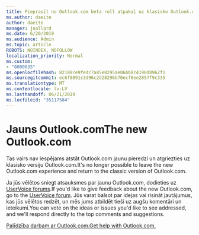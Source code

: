 ```yaml
---
title: Pieprasīt no Outlook.com beta roll atpakaļ uz klasisko Outlook.com
ms.author: daeite
author: daeite
manager: joallard
ms.date: 6/20/2019
ms.audience: Admin
ms.topic: article
ROBOTS: NOINDEX, NOFOLLOW
localization_priority: Normal
ms.custom:
- "8000035"
ms.openlocfilehash: 82189ce9fedc7a85e0295ae06bb8c4190d8962f1
ms.sourcegitcommit: ec6f8091c3d96c2d28296b70ecf6ee2857f9c335
ms.translationtype: MT
ms.contentlocale: lv-LV
ms.lasthandoff: 06/21/2019
ms.locfileid: "35117584"
---
```

# <a name="the-new-outlookcom"></a><span data-ttu-id="87902-102">Jauns Outlook.com</span><span class="sxs-lookup"><span data-stu-id="87902-102">The new Outlook.com</span></span>

<span data-ttu-id="87902-103">Tas vairs nav iespējams atstāt Outlook.com jaunu pieredzi un atgriezties uz klasisko versiju Outlook.com.</span><span class="sxs-lookup"><span data-stu-id="87902-103">It's no longer possible to leave the new Outlook.com experience and return to the classic version of Outlook.com.</span></span>

<span data-ttu-id="87902-104">Ja jūs vēlētos sniegt atsauksmes par jaunu Outlook.com, dodieties uz [UserVoice forums](https://go.microsoft.com/fwlink/p/?linkid=851599).</span><span class="sxs-lookup"><span data-stu-id="87902-104">If you'd like to give feedback about the new Outlook.com, go to the [UserVoice forum](https://go.microsoft.com/fwlink/p/?linkid=851599).</span></span> <span data-ttu-id="87902-105">Jūs varat balsot par idejas vai risināt jautājumus, kas jūs vēlētos redzēt, un mēs jums atbildēt tieši uz augšu komentāri un ieteikumi.</span><span class="sxs-lookup"><span data-stu-id="87902-105">You can vote on the ideas or issues you'd like to see addressed, and we'll respond directly to the top comments and suggestions.</span></span>

[<span data-ttu-id="87902-106">Palīdzība darbam ar Outlook.com.</span><span class="sxs-lookup"><span data-stu-id="87902-106">Get help with Outlook.com.</span></span>](https://support.office.com/article/40676ad0-c831-45ac-a023-5be633be798d?wt.mc_id=Office_Outlook_com_Alchemy)